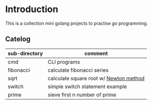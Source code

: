 # Introduction

This is a collection mini golang projects to practise *go* programming.

## Catelog

| sub-directory      | comment                                     |
| ------------------ | --------------------------------------------|
| cmd                | CLI programs                                |
| fibonacci          | calculate fibonacci series                  |
| sqrt               | calculate square root w/ [Newton method][1] |
| switch             | simple switch statement example             |
| prime              | sieve first n number of prime               |

[1]: https://en.wikipedia.org/wiki/Newton%27s_method
